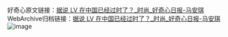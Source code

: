 好奇心原文链接：[据说 LV 在中国已经过时了？_时尚_好奇心日报-马安琪](https://www.qdaily.com/articles/7088.html)
WebArchive归档链接：[据说 LV 在中国已经过时了？_时尚_好奇心日报-马安琪](http://web.archive.org/web/20190623171722/https://www.qdaily.com/articles/7088.html)
![image](http://ww3.sinaimg.cn/large/007d5XDply1g3wbgjcyguj30u033z1bh)